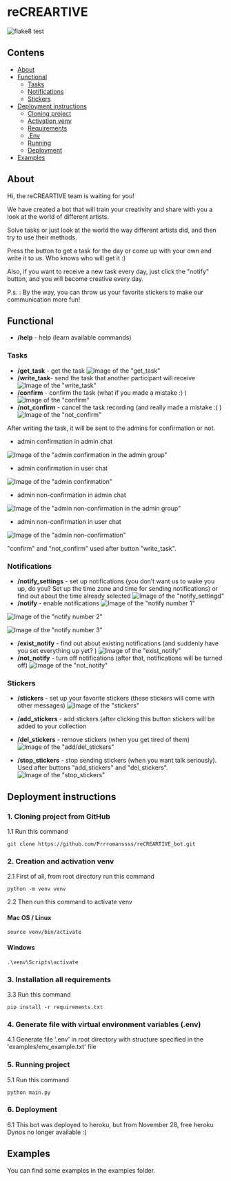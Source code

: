 # reCREARTIVE


![flake8 test](https://github.com/Prrromanssss/reCREARTIVE_bot/actions/workflows/python-package.yml/badge.svg)


## Contens
* [About](#about)
* [Functional](#functional)
  * [Tasks](#tasks)
  * [Notifications](#notifications)
  * [Stickers](#stickers)
* [Deployment instructions](#deployment-instructions)
  * [Cloning project](#1-cloning-project-from-github)
  * [Activation venv](#2-creation-and-activation-venv)
  * [Requirements](#3-installation-all-requirements)
  * [.Env](#4-generate-file-with-virtual-environment-variables-env)
  * [Running](#5-running-project)
  * [Deployment](#6-deployment)
* [Examples](#examples)




## About
Hi, the reCREARTIVE team is waiting for you!

We have created a bot that will train your creativity and share with you a look at the world of different artists.

Solve tasks or just look at the world the way different artists did, and then try to use their methods.

Press the button to get a task for the day or come up with your own and write it to us. Who knows who will get it :)

Also, if you want to receive a new task every day, just click the "notify" button, and you will become creative every day.

P.s. : By the way, you can throw us your favorite stickers to make our communication more fun!



## Functional

* __/help__ - help (learn available commands)

### Tasks
* __/get_task__ - get the task
![Image of the "get_task"](https://github.com/Prrromanssss/reCREARTIVE_bot/raw/master/media/get_task.png)
* __/write_task__- send the task that another participant will receive
![Image of the "write_task"](https://github.com/Prrromanssss/reCREARTIVE_bot/raw/master/media/write_task.png)
* __/confirm__ - confirm the task (what if you made a mistake :) )
![Image of the "confirm"](https://github.com/Prrromanssss/reCREARTIVE_bot/raw/master/media/confirm.png)
* __/not_confirm__ - cancel the task recording (and really made a mistake :( )
![Image of the "not_confirm"](https://github.com/Prrromanssss/reCREARTIVE_bot/raw/master/media/not_confirm.png)

After writing the task, it will be sent to the admins for confirmation or not.

* admin confirmation in admin chat

![Image of the "admin confirmation in the admin group"](https://github.com/Prrromanssss/reCREARTIVE_bot/raw/master/media/admin_confirm_group.png)

* admin confirmation in user chat

 ![Image of the "admin confirmation"](https://github.com/Prrromanssss/reCREARTIVE_bot/raw/master/media/admin_confirm.png)

 * admin non-confirmation in admin chat

![Image of the "admin non-confirmation in the admin group"](https://github.com/Prrromanssss/reCREARTIVE_bot/raw/master/media/admin_not_confirm_group.png)

 * admin non-confirmation in user chat

 ![Image of the "admin non-confirmation"](https://github.com/Prrromanssss/reCREARTIVE_bot/raw/master/media/admin_not_confirm.png)


"confirm" and "not_confirm" used after button "write_task".

### Notifications
* __/notify_settings__ - set up notifications (you don’t want us to wake you up, do you? Set up the time zone and time for sending notifications) or find out about the time already selected
![Image of the "notify_settingd"](https://github.com/Prrromanssss/reCREARTIVE_bot/raw/master/media/notify_settings.png)
* __/notify__ - enable notifications
![Image of the "notify number 1"](https://github.com/Prrromanssss/reCREARTIVE_bot/raw/master/media/notify_1.png)

![Image of the "notify number 2"](https://github.com/Prrromanssss/reCREARTIVE_bot/raw/master/media/notify_2.png)

![Image of the "notify number 3"](https://github.com/Prrromanssss/reCREARTIVE_bot/raw/master/media/notify_3.png)
* __/exist_notify__ - find out about existing notifications (and suddenly
have you set everything up yet? )
![Image of the "exist_notify"](https://github.com/Prrromanssss/reCREARTIVE_bot/raw/master/media/exist_notify.png)
* __/not_notify__ - turn off notifications (after that, notifications will be turned off)
![Image of the "not_notify"](https://github.com/Prrromanssss/reCREARTIVE_bot/raw/master/media/not_notify.png)

### Stickers
* __/stickers__ - set up your favorite stickers (these stickers will come with other messages)
![Image of the "stickers"](https://github.com/Prrromanssss/reCREARTIVE_bot/raw/master/media/stickers.png)

* __/add_stickers__ - add stickers (after clicking this button stickers will be added to your collection
* __/del_stickers__ - remove stickers (when you get tired of them)
![Image of the "add/del_stickers"](https://github.com/Prrromanssss/reCREARTIVE_bot/raw/master/media/add_stickers.png)
* __/stop_stickers__ - stop sending stickers (when you want
talk seriously). Used after buttons "add_stickers" and "del_stickers".
![Image of the "stop_stickers"](https://github.com/Prrromanssss/reCREARTIVE_bot/raw/master/media/stop_stickers.png)


## Deployment instructions


### 1. Cloning project from GitHub

1.1 Run this command
```commandline
git clone https://github.com/Prrromanssss/reCREARTIVE_bot.git
```

### 2. Creation and activation venv

2.1 First of all, from root directory run this command
```commandline
python -m venv venv
```
2.2 Then run this command to activate venv
#### Mac OS / Linux
```commandline
source venv/bin/activate
```
#### Windows
```commandline
.\venv\Scripts\activate
```

### 3. Installation all requirements

3.3 Run this command 
```commandline
pip install -r requirements.txt
```

### 4. Generate file with virtual environment variables (.env)

4.1 Generate file '.env' in root directory with structure specified in the 'examples/env_example.txt' file


### 5. Running project

5.1 Run this command
```commandline
python main.py
```

### 6. Deployment

6.1 This bot was deployed to heroku, but from November 28, free heroku Dynos no longer available :(


## Examples

You can find some examples in the examples folder.
